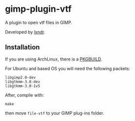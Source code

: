 gimp-plugin-vtf
===============

A plugin to open vtf files in GIMP.

Developed by [lxndr](https://github.com/lxndr).

## Installation
If you are using ArchLinux, there is a [PKGBUILD](https://gist.github.com/Rahix/a297457945ab236551c9ffbe5f6b9052).

For Ubuntu and based OS you will need the following packets:
```console
libgimp2.0-dev
libgtkmm-3.0-dev
libgtkmm-3.0-1v5
```

After, compile with:
```console
make
```
then move `file-vtf` to your GIMP plug-ins folder.
